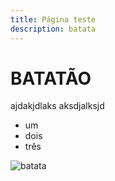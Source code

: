 ```yaml
---
title: Página teste
description: batata
---
```


# BATATÃO
ajdakjdlaks aksdjalksjd

- um
- dois
- três

![batata](https://t1.rg.ltmcdn.com/pt/posts/4/7/4/batata_a_dore_7474_600.jpg)